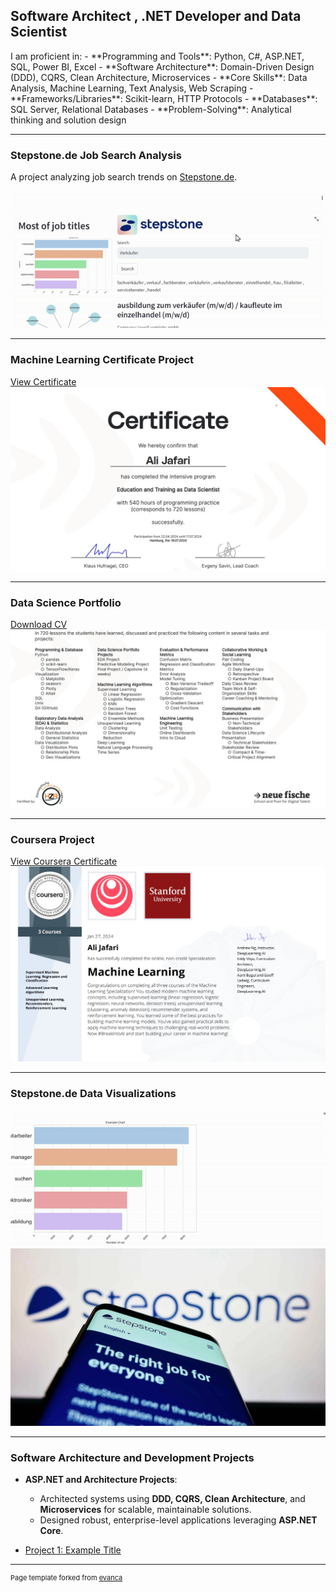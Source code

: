 ##  Software Architect , .NET Developer  and Data Scientist
<meta name="google-site-verification" content="1DWfsxKo5ftg0asO8o30UguFhL7lhFbufW5cQLTksfU" />
I am proficient in:  
- **Programming and Tools**: Python, C#, ASP.NET, SQL, Power BI, Excel  
- **Software Architecture**: Domain-Driven Design (DDD), CQRS, Clean Architecture, Microservices  
- **Core Skills**: Data Analysis, Machine Learning, Text Analysis, Web Scraping  
- **Frameworks/Libraries**: Scikit-learn, HTTP Protocols  
- **Databases**: SQL Server, Relational Databases  
- **Problem-Solving**: Analytical thinking and solution design  

---

### Stepstone.de Job Search Analysis

A project analyzing job search trends on [Stepstone.de](https://www.youtube.com/watch?v=SvtAzhJ8bSM).

<img src="images/r1.gif?raw=true" alt="stepstone.de data analysis"/>

---

### Machine Learning Certificate Project
[View Certificate](pdf/certificate-ali-jafari.pdf)  
<img src="images/mlde1.jpg?raw=true" alt="Machine Learning certificate project"/>

---

### Data Science Portfolio  
[Download CV](pdf/LebenslaufvonAliJafariHA.pdf)  
<img src="images/mlde2.jpg?raw=true" alt="Data Science Portfolio"/>

---

### Coursera Project  
[View Coursera Certificate](pdf/0CourseraMTR8GB2WKMJM_2.pdf)  
<img src="images/mlusa.jpg?raw=true" alt="Coursera ML project"/>

---

### Stepstone.de Data Visualizations

<img src="images/r2.gif?raw=true" alt="stepstone.de data analysis visualizations"/>  
<img src="images/stepstone.jpg?raw=true" alt="stepstone.de data analysis visualizations"/>

---

### Software Architecture and Development Projects

- **ASP.NET and Architecture Projects**:
  - Architected systems using **DDD, CQRS, Clean Architecture**, and **Microservices** for scalable, maintainable solutions.
  - Designed robust, enterprise-level applications leveraging **ASP.NET Core**.

- [Project 1: Example Title](http://github.com/alijafarixcs)

---

<p style="font-size:11px">Page template forked from <a href="https://github.com/evanca/quick-portfolio">evanca</a></p>
<!-- Remove above link if you don't want to attribute -->
